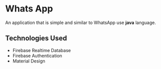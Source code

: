 #  Whats App

An application that is simple and similar to WhatsApp use **java** language.


## Technologies Used

- Firebase Realtime Database
- Firebase Authentication
- Material Design
